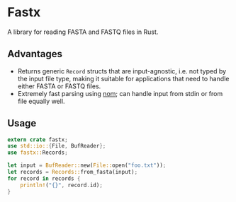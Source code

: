# Fastx

A library for reading FASTA and FASTQ files in Rust. 

## Advantages

- Returns generic `Record` structs that are input-agnostic, i.e. not typed by the input file type, making it suitable for applications that need to handle either FASTA or FASTQ files.
- Extremely fast parsing using [nom](http://rust.unhandledexpression.com/nom/index.html); can handle input from stdin or from file equally well.

## Usage

```rust
extern crate fastx;
use std::io::{File, BufReader};
use fastx::Records;

let input = BufReader::new(File::open("foo.txt"));
let records = Records::from_fasta(input);
for record in records {
    println!("{}", record.id);
}
```

